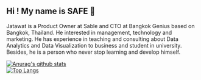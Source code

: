 ## Hi ! My name is SAFE 👋

Jatawat is a Product Owner at Sable and CTO at Bangkok Genius based on Bangkok, Thailand. He interested in management, technology and marketing. He has experience in teaching and consulting about Data Analytics and Data Visualization to business and student in university. Besides, he is a person who never stop learning and develop himself.


[![Anurag's github stats](https://github-readme-stats.vercel.app/api?username=safesit23&count_private=true&show_icons=true&include_all_commits=true)](https://github.com/anuraghazra/github-readme-stats)
<br/>
[![Top Langs](https://github-readme-stats.vercel.app/api/top-langs/?username=safesit23&layout=compact&hide=php)](https://github.com/anuraghazra/github-readme-stats)

<!--
**safesit23/safesit23** is a ✨ _special_ ✨ repository because its `README.md` (this file) appears on your GitHub profile.

Here are some ideas to get you started:

- 🔭 I’m currently working on ...
- 🌱 I’m currently learning ...
- 👯 I’m looking to collaborate on ...
- 🤔 I’m looking for help with ...
- 💬 Ask me about ...
- 📫 How to reach me: ...
- 😄 Pronouns: ...
- ⚡ Fun fact: ...
-->
